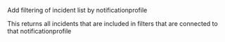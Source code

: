 Add filtering of incident list by notificationprofile

This returns all incidents that are included in filters that are connected to that
notificationprofile